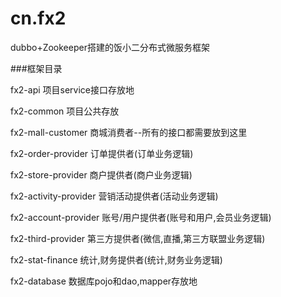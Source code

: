 # cn.fx2
dubbo+Zookeeper搭建的饭小二分布式微服务框架

###框架目录

fx2-api  项目service接口存放地

fx2-common 项目公共存放

fx2-mall-customer 商城消费者--所有的接口都需要放到这里

fx2-order-provider 订单提供者(订单业务逻辑)

fx2-store-provider 商户提供者(商户业务逻辑)

fx2-activity-provider 营销活动提供者(活动业务逻辑)

fx2-account-provider 账号/用户提供者(账号和用户,会员业务逻辑)

fx2-third-provider 第三方提供者(微信,直播,第三方联盟业务逻辑)

fx2-stat-finance  统计,财务提供者(统计,财务业务逻辑)

fx2-database 数据库pojo和dao,mapper存放地

